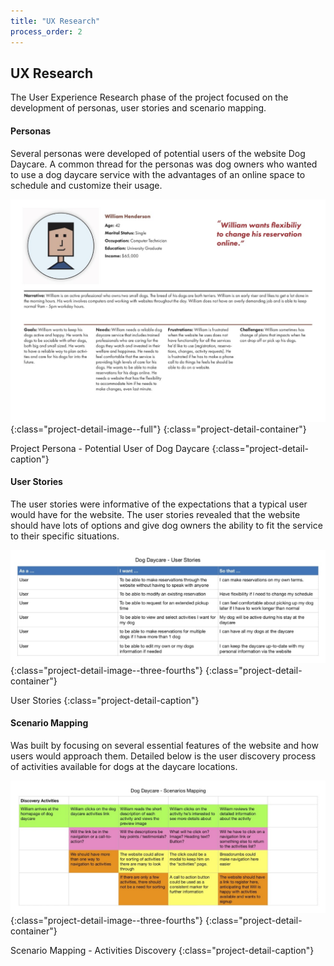 ```yaml
---
title: "UX Research"
process_order: 2
---
```

## UX Research

The User Experience Research phase of the project focused on the development of personas, user stories and scenario mapping.

#### Personas

Several personas were developed of potential users of the website Dog Daycare. A common thread for the personas was dog owners who wanted to use a dog daycare service with the advantages of an online space to schedule and customize their usage.

![Project UX Design](../../assets/img/persona-dog-daycare-project-v1_01.jpg){:class="project-detail-image--full"}
{:class="project-detail-container"}

Project Persona - Potential User of Dog Daycare
{:class="project-detail-caption"}

#### User Stories

The user stories were informative of the expectations that a typical user would have for the website. The user stories revealed that the website should have lots of options and give dog owners the ability to fit the service to their specific situations.

![Project UX Design](../../assets/img/dog-daycare-user-stories.jpg){:class="project-detail-image--three-fourths"}
{:class="project-detail-container"}

User Stories
{:class="project-detail-caption"}

#### Scenario Mapping

Was built by focusing on several essential features of the website and how users would approach them. Detailed below is the user discovery process of activities available for dogs at the daycare locations.

![Project UX Design](../../assets/img/dog-daycare-scenario-mapping.jpg){:class="project-detail-image--three-fourths"}
{:class="project-detail-container"}

Scenario Mapping - Activities Discovery
{:class="project-detail-caption"}